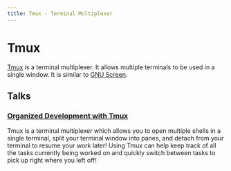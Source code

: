 ```yaml
---
title: Tmux - Terminal Multiplexer
---
```


# Tmux

[Tmux](https://tmux.github.io/) is a terminal multiplexer. It allows
multiple terminals to be used in a single window. It is similar to [GNU
Screen](https://www.gnu.org/software/screen/).

## Talks

### [Organized Development with Tmux](/talk)

Tmux is a terminal multiplexer which allows you to open multiple shells
in a single terminal, split your terminal window into panes, and detach
from your terminal to resume your work later! Using Tmux can help keep
track of all the tasks currently being worked on and quickly switch
between tasks to pick up right where you left off!


